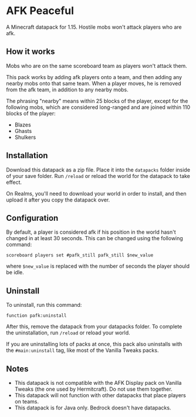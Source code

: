 # AFK Peaceful

A Minecraft datapack for 1.15. Hostile mobs won't attack players who are afk.

## How it works

Mobs who are on the same scoreboard team as players won't attack them. 

This pack works by adding afk players onto a team, and then adding any nearby mobs onto that same team. When a player moves, he is removed from the afk team, in addition to any nearby mobs.

The phrasing "nearby" means within 25 blocks of the player, except for the following mobs, which are considered long-ranged and are joined within 110 blocks of the player:

* Blazes
* Ghasts
* Shulkers

## Installation

Download this datapack as a zip file. Place it into the `datapacks` folder inside of your save folder. Run `/reload` or reload the world for the datapack to take effect.

On Realms, you'll need to download your world in order to install, and then upload it after you copy the datapack over.

## Configuration

By default, a player is considered afk if his position in the world hasn't changed in at least 30 seconds. This can be changed using the following command:

```mcfunction
scoreboard players set #pafk_still pafk_still $new_value
```

where `$new_value` is replaced with the number of seconds the player should be idle.

## Uninstall

To uninstall, run this command:

```mcfunction
function pafk:uninstall
```

After this, remove the datapack from your datapacks folder. To complete the uninstallation, run `/reload` or reload your world.

If you are uninstalling lots of packs at once, this pack also uninstalls with the `#main:uninstall` tag, like most of the Vanilla Tweaks packs.

## Notes

* This datapack is not compatible with the AFK Display pack on Vanilla Tweaks (the one used by Hermitcraft). Do not use them together.
* This datapack will not function with other datapacks that place players on teams.
* This datapack is for Java only. Bedrock doesn't have datapacks.
